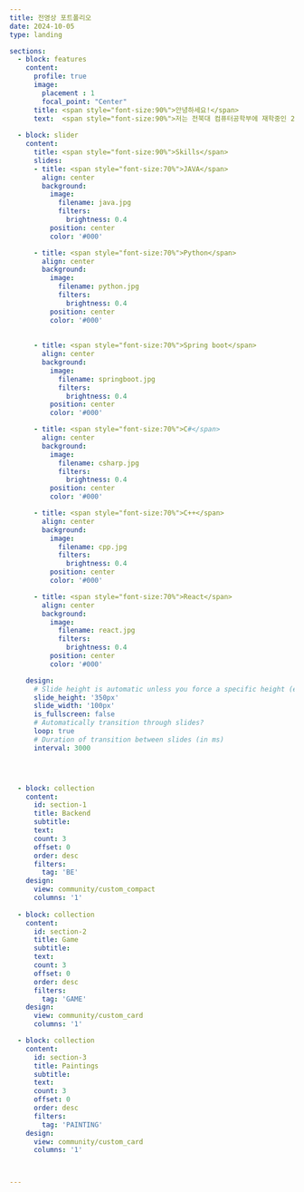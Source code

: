 ```yaml
---
title: 전영상 포트폴리오
date: 2024-10-05
type: landing

sections:
  - block: features
    content:
      profile: true
      image: 
        placement : 1
        focal_point: "Center"
      title: <span style="font-size:90%">안녕하세요!</span>
      text:  <span style="font-size:90%">저는 전북대 컴퓨터공학부에 재학중인 21학번 전영상입니다. 백엔드에 관심이 있어 현재 Springboot 및 JAVA를 공부하고 있습니다.</span>
  
  - block: slider
    content:
      title: <span style="font-size:90%">Skills</span>
      slides:
      - title: <span style="font-size:70%">JAVA</span>
        align: center
        background:
          image:
            filename: java.jpg
            filters:
              brightness: 0.4
          position: center
          color: '#000'

      - title: <span style="font-size:70%">Python</span>
        align: center
        background:
          image:
            filename: python.jpg
            filters:
              brightness: 0.4
          position: center
          color: '#000'
          
      
      - title: <span style="font-size:70%">Spring boot</span>
        align: center
        background:
          image:
            filename: springboot.jpg
            filters:
              brightness: 0.4
          position: center
          color: '#000'

      - title: <span style="font-size:70%">C#</span>
        align: center
        background:
          image:
            filename: csharp.jpg
            filters:
              brightness: 0.4
          position: center
          color: '#000'

      - title: <span style="font-size:70%">C++</span>
        align: center
        background:
          image:
            filename: cpp.jpg
            filters:
              brightness: 0.4
          position: center
          color: '#000'

      - title: <span style="font-size:70%">React</span>
        align: center
        background:
          image:
            filename: react.jpg
            filters:
              brightness: 0.4
          position: center
          color: '#000'

    design:
      # Slide height is automatic unless you force a specific height (e.g. '400px')
      slide_height: '350px'
      slide_width: '100px'
      is_fullscreen: false
      # Automatically transition through slides?
      loop: true
      # Duration of transition between slides (in ms)
      interval: 3000




  - block: collection
    content:
      id: section-1
      title: Backend
      subtitle:
      text:
      count: 3
      offset: 0
      order: desc
      filters:
        tag: 'BE'
    design:
      view: community/custom_compact
      columns: '1'
  
  - block: collection
    content:
      id: section-2
      title: Game
      subtitle:
      text:
      count: 3
      offset: 0
      order: desc
      filters:
        tag: 'GAME'
    design:
      view: community/custom_card
      columns: '1'

  - block: collection
    content:
      id: section-3
      title: Paintings
      subtitle:
      text:
      count: 3
      offset: 0
      order: desc
      filters:
        tag: 'PAINTING'
    design:
      view: community/custom_card
      columns: '1'



---
```


